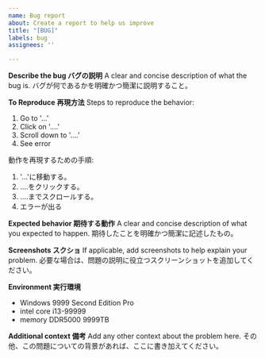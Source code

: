 ```yaml
---
name: Bug report
about: Create a report to help us improve
title: "[BUG]"
labels: bug
assignees: ''

---
```


**Describe the bug バグの説明**
A clear and concise description of what the bug is.
バグが何であるかを明確かつ簡潔に説明すること。

**To Reproduce 再現方法**
Steps to reproduce the behavior:
1. Go to '...'
2. Click on '....'
3. Scroll down to '....'
4. See error

動作を再現するための手順:
1. '...'に移動する。
2. ....をクリックする。
3. ....までスクロールする。
4. エラーが出る

**Expected behavior 期待する動作**
A clear and concise description of what you expected to happen.
期待したことを明確かつ簡潔に記述したもの。

**Screenshots スクショ**
If applicable, add screenshots to help explain your problem.
必要な場合は、問題の説明に役立つスクリーンショットを追加してください。

**Environment 実行環境**
 - Windows 9999 Second Edition Pro
 - intel core i13-99999
 - memory DDR5000 9999TB
 

**Additional context 備考**
Add any other context about the problem here.
その他、この問題についての背景があれば、ここに書き加えてください。
